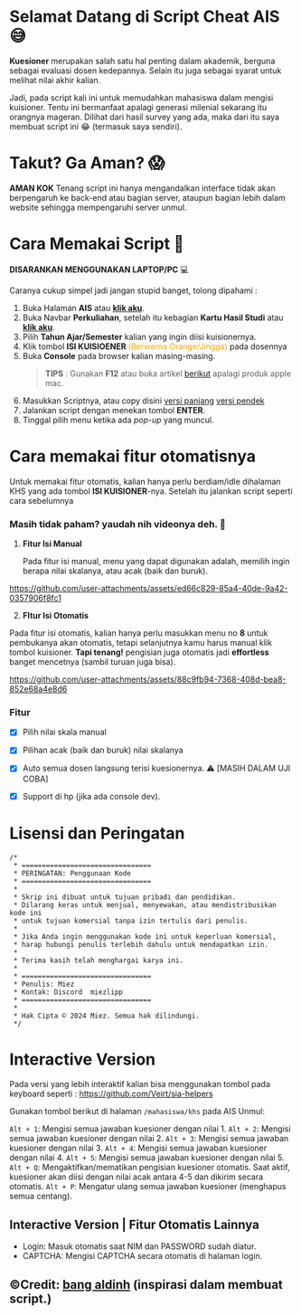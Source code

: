 # Selamat Datang di Script Cheat AIS 😅

**Kuesioner** merupakan salah satu hal penting dalam akademik, berguna sebagai evaluasi dosen kedepannya. Selain itu juga sebagai syarat untuk melihat nilai akhir kalian.

Jadi, pada script kali ini untuk memudahkan mahasiswa dalam mengisi kuisioner. Tentu ini bermanfaat apalagi generasi milenial sekarang itu orangnya mageran. Dilihat dari hasil survey yang ada, maka dari itu saya membuat script ini 😂 (termasuk saya sendiri).

# Takut? Ga Aman? :scream:

**AMAN KOK** Tenang script ini hanya mengandalkan interface tidak akan berpengaruh ke back-end atau bagian server, ataupun bagian lebih dalam website sehingga mempengaruhi server unmul.


# Cara Memakai Script 🤖

**DISARANKAN MENGGUNAKAN LAPTOP/PC** 💻

Caranya cukup simpel jadi jangan stupid banget, tolong dipahami :

1. Buka Halaman **AIS** atau [**klik aku**](https://ais.unmul.ac.id/).
2. Buka Navbar **Perkuliahan**, setelah itu kebagian **Kartu Hasil Studi** atau [**klik aku**](https://ais.unmul.ac.id/mahasiswa/khs).
3. Pilih **Tahun Ajar/Semester** kalian yang ingin diisi kuisionernya.
4. Klik tombol **ISI KUISIOENER** <span style="color:orange"> (Berwarna Orange/Jingga) </span> pada dosennya 
5. Buka **Console** pada browser kalian masing-masing.
   > **TIPS** : Gunakan **F12** atau buka artikel [berikut](https://sko.dev/referensi/javascript/menulis-js-pada-console-browser) apalagi produk apple mac.
6. Masukkan Scriptnya, atau copy disini [versi panjang](https://github.com/miezlearning/cheat-ais/blob/master/copasan.md#versi-panjang) [versi pendek](https://github.com/miezlearning/cheat-ais/blob/master/copasan.md#versi-pendek)
7. Jalankan script dengan menekan tombol **ENTER**.
8. Tinggal pilih menu ketika ada *pop-up* yang muncul.



# Cara memakai fitur otomatisnya 

Untuk memakai fitur otomatis, kalian hanya perlu berdiam/idle dihalaman KHS yang ada tombol **ISI KUISIONER**-nya. Setelah itu jalankan script seperti cara sebelumnya

### Masih tidak paham? yaudah nih videonya deh. 😤

1. **Fitur Isi Manual**
   
   Pada fitur isi manual, menu yang dapat digunakan adalah, memilih ingin berapa nilai skalanya, atau acak (baik dan buruk).




https://github.com/user-attachments/assets/ed66c829-85a4-40de-9a42-0357906f8fc1



2. **FItur Isi Otomatis**

Pada fitur isi otomatis, kalian hanya perlu masukkan menu no **8** untuk pembukanya akan otomatis, tetapi selanjutnya kamu harus manual klik tombol kuisioner. **Tapi tenang!** pengisian juga otomatis jadi **effortless** banget mencetnya (sambil turuan juga bisa).




https://github.com/user-attachments/assets/88c9fb94-7368-408d-bea8-852e68a4e8d6




### Fitur
- [x] Pilih nilai skala manual
- [x] Pilihan acak (baik dan buruk) nilai skalanya 
- [x] Auto semua dosen langsung terisi kuesionernya. ⚠ [MASIH DALAM UJI COBA]
- [x] Support di hp (jika ada console dev).





# Lisensi dan Peringatan
```
/*
 * ================================
 * PERINGATAN: Penggunaan Kode
 * ================================
 *
 * Skrip ini dibuat untuk tujuan pribadi dan pendidikan. 
 * Dilarang keras untuk menjual, menyewakan, atau mendistribusikan kode ini 
 * untuk tujuan komersial tanpa izin tertulis dari penulis.
 *
 * Jika Anda ingin menggunakan kode ini untuk keperluan komersial, 
 * harap hubungi penulis terlebih dahulu untuk mendapatkan izin.
 *
 * Terima kasih telah menghargai karya ini.
 * 
 * ================================
 * Penulis: Miez
 * Kontak: Discord  miezlipp     
 * ================================
 *
 * Hak Cipta © 2024 Miez. Semua hak dilindungi.
 */
```


# Interactive Version

Pada versi yang lebih interaktif kalian bisa menggunakan tombol pada keyboard seperti :
https://github.com/Veirt/sia-helpers

Gunakan tombol berikut di halaman `/mahasiswa/khs` pada AIS Unmul:

`Alt + 1`: Mengisi semua jawaban kuesioner dengan nilai 1.
`Alt + 2`: Mengisi semua jawaban kuesioner dengan nilai 2.
`Alt + 3`: Mengisi semua jawaban kuesioner dengan nilai 3.
`Alt + 4`: Mengisi semua jawaban kuesioner dengan nilai 4.
`Alt + 5`: Mengisi semua jawaban kuesioner dengan nilai 5.
`Alt + Q`: Mengaktifkan/mematikan pengisian kuesioner otomatis. Saat aktif, kuesioner akan diisi dengan nilai acak antara 4-5 dan dikirim secara otomatis.
`Alt + P`: Mengatur ulang semua jawaban kuesioner (menghapus semua centang).

## Interactive Version |  Fitur Otomatis Lainnya

- Login: Masuk otomatis saat NIM dan PASSWORD sudah diatur.
- CAPTCHA: Mengisi CAPTCHA secara otomatis di halaman login.

## ©Credit: [bang aldinh](https://github.com/aldinh777/cheat-sia/tree/master/source) (inspirasi dalam membuat script.)
